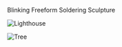 Blinking Freeform Soldering Sculpture

![Lighthouse](https://user-images.githubusercontent.com/47333175/205455961-05208de4-8ffc-49e5-a958-a7b3a0d9cdfc.jpg)

![Tree](https://user-images.githubusercontent.com/47333175/205455968-c6b548a0-830e-4263-b33b-6c888e9548d3.jpg)
